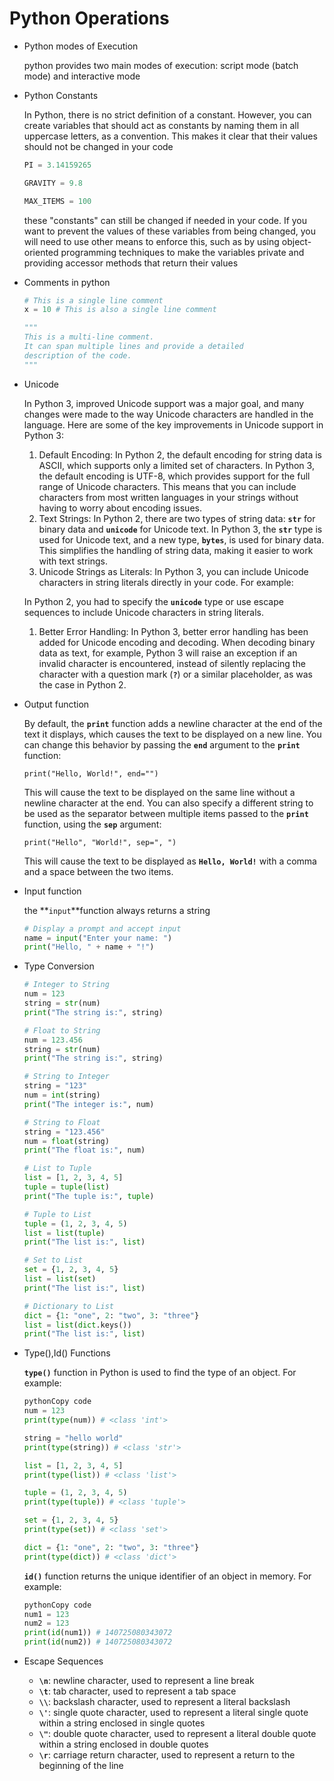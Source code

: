 # Python Operations

- Python modes of Execution
    
    python provides two main modes of execution: script mode (batch mode) and interactive mode
    
- Python Constants
    
    In Python, there is no strict definition of a constant. However, you can create variables that should act as constants by naming them in all uppercase letters, as a convention. This makes it clear that their values should not be changed in your code
    
    ```python
    PI = 3.14159265
    
    GRAVITY = 9.8
    
    MAX_ITEMS = 100
    ```
    
    these "constants" can still be changed if needed in your code. If you want to prevent the values of these variables from being changed, you will need to use other means to enforce this, such as by using object-oriented programming techniques to make the variables private and providing accessor methods that return their values
    
- Comments in python
    
    ```python
    # This is a single line comment
    x = 10 # This is also a single line comment
    
    """
    This is a multi-line comment.
    It can span multiple lines and provide a detailed
    description of the code.
    """
    ```
    
- Unicode
    
    In Python 3, improved Unicode support was a major goal, and many changes were made to the way Unicode characters are handled in the language. Here are some of the key improvements in Unicode support in Python 3:
    
    1. Default Encoding: In Python 2, the default encoding for string data is ASCII, which supports only a limited set of characters. In Python 3, the default encoding is UTF-8, which provides support for the full range of Unicode characters. This means that you can include characters from most written languages in your strings without having to worry about encoding issues.
    2. Text Strings: In Python 2, there are two types of string data: **`str`** for binary data and **`unicode`** for Unicode text. In Python 3, the **`str`** type is used for Unicode text, and a new type, **`bytes`**, is used for binary data. This simplifies the handling of string data, making it easier to work with text strings.
    3. Unicode Strings as Literals: In Python 3, you can include Unicode characters in string literals directly in your code. For example:
    
    In Python 2, you had to specify the **`unicode`** type or use escape sequences to include Unicode characters in string literals.
    
    1. Better Error Handling: In Python 3, better error handling has been added for Unicode encoding and decoding. When decoding binary data as text, for example, Python 3 will raise an exception if an invalid character is encountered, instead of silently replacing the character with a question mark (**`?`**) or a similar placeholder, as was the case in Python 2.
- Output function
    
    By default, the **`print`** function adds a newline character at the end of the text it displays, which causes the text to be displayed on a new line. You can change this behavior by passing the **`end`** argument to the **`print`** function:
    
    ```
    print("Hello, World!", end="")
    ```
    
    This will cause the text to be displayed on the same line without a newline character at the end. You can also specify a different string to be used as the separator between multiple items passed to the **`print`** function, using the **`sep`** argument:
    
    ```
    print("Hello", "World!", sep=", ")
    ```
    
    This will cause the text to be displayed as **`Hello, World!`** with a comma and a space between the two items.
    
- Input function
    
    the **`input`**function always returns a string
    
    ```python
    # Display a prompt and accept input
    name = input("Enter your name: ")
    print("Hello, " + name + "!")
    ```
    
- Type Conversion
    
    ```python
    # Integer to String
    num = 123
    string = str(num)
    print("The string is:", string)
    
    # Float to String
    num = 123.456
    string = str(num)
    print("The string is:", string)
    
    # String to Integer
    string = "123"
    num = int(string)
    print("The integer is:", num)
    
    # String to Float
    string = "123.456"
    num = float(string)
    print("The float is:", num)
    
    # List to Tuple
    list = [1, 2, 3, 4, 5]
    tuple = tuple(list)
    print("The tuple is:", tuple)
    
    # Tuple to List
    tuple = (1, 2, 3, 4, 5)
    list = list(tuple)
    print("The list is:", list)
    
    # Set to List
    set = {1, 2, 3, 4, 5}
    list = list(set)
    print("The list is:", list)
    
    # Dictionary to List
    dict = {1: "one", 2: "two", 3: "three"}
    list = list(dict.keys())
    print("The list is:", list)
    ```
    
- Type(),Id() Functions
    
    **`type()`** function in Python is used to find the type of an object. For example:
    
    ```python
    pythonCopy code
    num = 123
    print(type(num)) # <class 'int'>
    
    string = "hello world"
    print(type(string)) # <class 'str'>
    
    list = [1, 2, 3, 4, 5]
    print(type(list)) # <class 'list'>
    
    tuple = (1, 2, 3, 4, 5)
    print(type(tuple)) # <class 'tuple'>
    
    set = {1, 2, 3, 4, 5}
    print(type(set)) # <class 'set'>
    
    dict = {1: "one", 2: "two", 3: "three"}
    print(type(dict)) # <class 'dict'>
    ```
    
    **`id()`** function returns the unique identifier of an object in memory. For example:
    
    ```python
    pythonCopy code
    num1 = 123
    num2 = 123
    print(id(num1)) # 140725080343072
    print(id(num2)) # 140725080343072
    ```
    
- Escape Sequences
    - **`\n`**: newline character, used to represent a line break
    - **`\t`**: tab character, used to represent a tab space
    - **`\\`**: backslash character, used to represent a literal backslash
    - **`\'`**: single quote character, used to represent a literal single quote within a string enclosed in single quotes
    - **`\"`**: double quote character, used to represent a literal double quote within a string enclosed in double quotes
    - **`\r`**: carriage return character, used to represent a return to the beginning of the line
